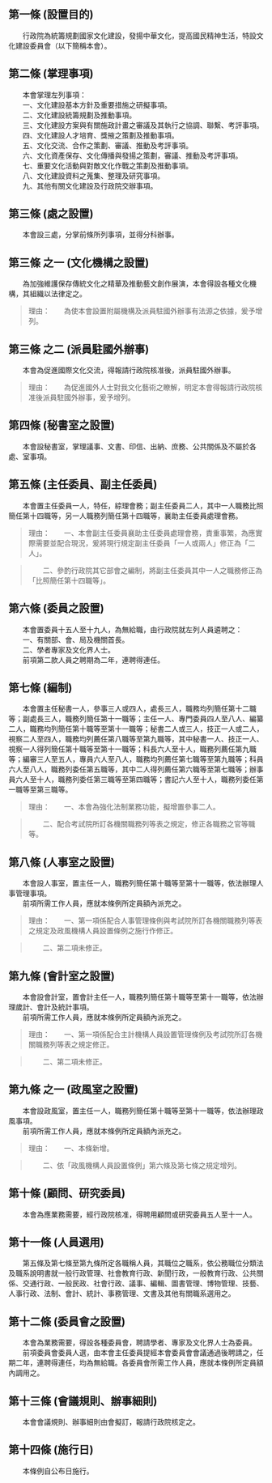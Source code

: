 第一條 (設置目的)
-----------------
　　行政院為統籌規劃國家文化建設，發揚中華文化，提高國民精神生活，特設文化建設委員會（以下簡稱本會）。  


第二條 (掌理事項)
-----------------
　　本會掌理左列事項：  
　　一、文化建設基本方針及重要措施之研擬事項。  
　　二、文化建設統籌規劃及推動事項。  
　　三、文化建設方案與有關施政計畫之審議及其執行之協調、聯繫、考評事項。  
　　四、文化建設人才培育、獎掖之策劃及推動事項。  
　　五、文化交流、合作之策劃、審議、推動及考評事項。  
　　六、文化資產保存、文化傳播與發揚之策劃，審議、推動及考評事項。  
　　七、重要文化活動與對敵文化作戰之策劃及推動事項。  
　　八、文化建設資料之蒐集、整理及研究事項。  
　　九、其他有關文化建設及行政院交辦事項。  


第三條 (處之設置)
-----------------
　　本會設三處，分掌前條所列事項，並得分科辦事。  


第三條 之一 (文化機構之設置)
----------------------------
　　為加強維護保存傳統文化之精華及推動藝文創作展演，本會得設各種文化機構，其組織以法律定之。  
> 理由：　　為使本會設置附屬機構及派員駐國外辦事有法源之依據，爰予增列。



第三條 之二 (派員駐國外辦事)
----------------------------
　　本會為促進國際文化交流，得報請行政院核准後，派員駐國外辦事。  
> 理由：　　為促進國外人士對我文化藝術之瞭解，明定本會得報請行政院核准後派員駐國外辦事，爰予增列。



第四條 (秘書室之設置)
---------------------
　　本會設秘書室，掌理議事、文書、印信、出納、庶務、公共關係及不屬於各處、室事項。  


第五條 (主任委員、副主任委員)
-----------------------------
　　本會置主任委員一人，特任，綜理會務；副主任委員二人，其中一人職務比照簡任第十四職等，另一人職務列簡任第十四職等，襄助主任委員處理會務。  
> 理由：　　一、本會副主任委員襄助主任委員處理會務，責重事繁，為應實際需要並配合現況，爰將現行規定副主任委員「一人或兩人」修正為「二人」。

> 　　二、參酌行政院其它部會之編制，將副主任委員其中一人之職務修正為「比照簡任第十四職等」。



第六條 (委員之設置)
-------------------
　　本會置委員十五人至十九人，為無給職，由行政院就左列人員遴聘之：  
　　一、有關部、會、局及機關首長。  
　　二、學者專家及文化界人士。  
　　前項第二款人員之聘期為二年，連聘得連任。  


第七條 (編制)
-------------
　　本會置主任秘書一人，參事三人或四人，處長三人，職務均列簡任第十二職等；副處長三人，職務列簡任第十一職等；主任一人、專門委員四人至八人、編纂二人，職務均列簡任第十職等至第十一職等；秘書二人或三人，技正一人或二人，視察二人至四人，職務均列薦任第八職等至第九職等，其中秘書一人、技正一人、視察一人得列簡任第十職等至第十一職等；科長六人至十人，職務列薦任第九職等；編審三人至五人，專員六人至八人，職務均列薦任第七職等至第九職等；科員六人至八人，職務列委任第五職等，其中二人得列薦任第六職等至第七職等；辦事員六人至十人，職務列委任第三職等至第四職等；書記六人至十人，職務列委任第一職等至第三職等。  
> 理由：　　一、本會為強化法制業務功能，擬增置參事二人。

> 　　二、配合考試院所訂各機關職務列等表之規定，修正各職務之官等職等。



第八條 (人事室之設置)
---------------------
　　本會設人事室，置主任一人，職務列簡任第十職等至第十一職等，依法辦理人事管理事項。  
　　前項所需工作人員，應就本條例所定員額內派充之。  
> 理由：　　一、第一項係配合人事管理條例與考試院所訂各機關職務列等表之規定及政風機構人員設置條例之施行作修正。

> 　　二、第二項未修正。



第九條 (會計室之設置)
---------------------
　　本會設會計室，置會計主任一人，職務列簡任第十職等至第十一職等，依法辦理歲計、會計及統計事項。  
　　前項所需工作人員，應就本條例所定員額內派充之。  
> 理由：　　一、第一項係配合主計機構人員設置管理條例及考試院所訂各機關職務列等表之規定修正。

> 　　二、第二項未修正。



第九條 之一 (政風室之設置)
--------------------------
　　本會設政風室，置主任一人，職務列簡任第十職等至第十一職等，依法辦理政風事項。  
　　前項所需工作人員，應就本條例所定員額內派充之。  
> 理由：　　一、本條新增。

> 　　二、依「政風機構人員設置條例」第六條及第七條之規定增列。



第十條 (顧問、研究委員)
-----------------------
　　本會為應業務需要，經行政院核准，得聘用顧問或研究委員五人至十一人。  


第十一條 (人員選用)
-------------------
　　第五條及第七條至第九條所定各職稱人員，其職位之職系，依公務職位分類法及職系說明書就一般行政管理、社會教育行政、新聞行政，一般教育行政、公共關係、交通行政、一般民政、社會行政、議事、編輯、圖書管理、博物管理、技藝、人事行政、法制、會計、統計、事務管理、文書及其他有關職系選用之。  


第十二條 (委員會之設置)
-----------------------
　　本會為業務需要，得設各種委員會，聘請學者、專家及文化界人士為委員。  
　　前項委員會委員人選，由本會主任委員提經本會委員會會議通過後聘請之，任期二年，連聘得連任，均為無給職。各委員會所需工作人員，應就本條例所定員額內調用之。  


第十三條 (會議規則、辦事細則)
-----------------------------
　　本會會議規則、辦事細則由會擬訂，報請行政院核定之。  


第十四條 (施行日)
-----------------
　　本條例自公布日施行。